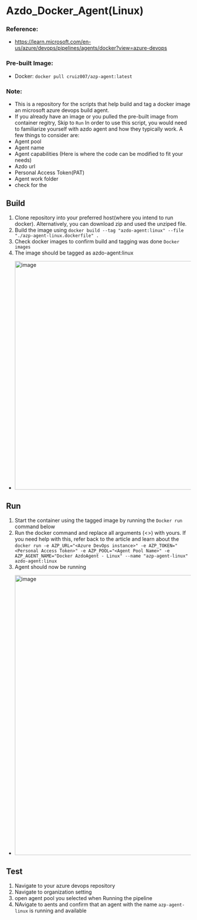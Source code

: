 # Azdo_Docker_Agent(Linux)
### Reference: 
- https://learn.microsoft.com/en-us/azure/devops/pipelines/agents/docker?view=azure-devops
### Pre-built Image:
- Docker: `docker pull cruiz007/azp-agent:latest`
### Note: 
- This is a repository for the scripts that help build and tag a docker image an microsoft azure devops build agent.
- If you already have an image or you pulled the pre-built image from container regitry, Skip to `Run`
In order to use this script, you would need to familiarize yourself with azdo agent and how they typically work. A few things to consider are:
- Agent pool
- Agent name
- Agent capabilities (Here is where the code can be modified to fit your needs)
- Azdo url
- Personal Access Token(PAT)
- Agent work folder
- check for the 
## Build
1. Clone repository into your preferred host(where you intend to run docker). Alternatively, you can download zip and used the unziped file.
2. Build the image using `docker build --tag "azdo-agent:linux" --file "./azp-agent-linux.dockerfile" .`
3. Check docker images to confirm build and tagging was done `Docker images`
4. The image should be tagged as azdo-agent:linux
- <img width="624" alt="image" src="https://github.com/user-attachments/assets/a2d91327-54a0-4b60-a7a3-c50778a1c041" />
## Run
1. Start the container using the tagged image by running the `Docker run` command below
2. Run the docker command and replace all arguments (<>) with yours. If you need help with this, refer back to the article and learn about the 
    ```docker run -e AZP_URL="<Azure DevOps instance>" -e AZP_TOKEN="<Personal Access Token>" -e AZP_POOL="<Agent Pool Name>" -e AZP_AGENT_NAME="Docker AzdoAgent - Linux" --name "azp-agent-linux" azdo-agent:linux ```
3. Agent should now be running
-  <img width="764" alt="image" src="https://github.com/user-attachments/assets/b90025bc-f012-4b47-a820-914974e2637c" />

## Test 
1. Navigate to your azure devops repository
2. Navigate to organization setting
3. open agent pool you selected when Running the pipeline
4. NAvigate to aents and confirm that an agent with the name `azp-agent-linux` is running and available
